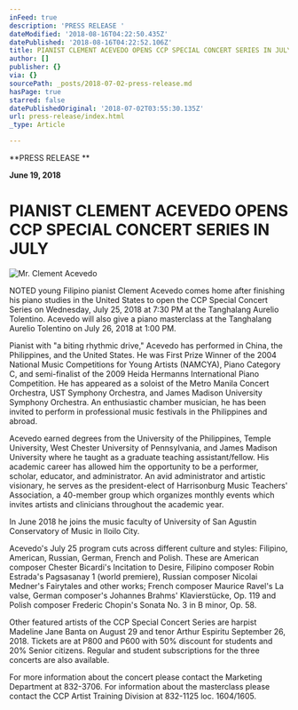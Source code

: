 ```yaml
---
inFeed: true
description: 'PRESS RELEASE '
dateModified: '2018-08-16T04:22:50.435Z'
datePublished: '2018-08-16T04:22:52.106Z'
title: PIANIST CLEMENT ACEVEDO OPENS CCP SPECIAL CONCERT SERIES IN JULY
author: []
publisher: {}
via: {}
sourcePath: _posts/2018-07-02-press-release.md
hasPage: true
starred: false
datePublishedOriginal: '2018-07-02T03:55:30.135Z'
url: press-release/index.html
_type: Article

---
```

**PRESS RELEASE **

**June 19, 2018**

# **PIANIST CLEMENT ACEVEDO OPENS CCP SPECIAL CONCERT SERIES IN JULY**
![Mr. Clement Acevedo](https://s3-us-west-2.amazonaws.com/the-grid-img/p/469256eb6e3b88fc1806430c9eb85f26455256f9.jpg)

NOTED young Filipino pianist Clement Acevedo comes home after finishing his piano studies in the United States to open the CCP Special Concert Series on Wednesday, July 25, 2018 at 7:30 PM at the Tanghalang Aurelio Tolentino. Acevedo will also give a piano masterclass at the Tanghalang Aurelio Tolentino on July 26, 2018 at 1:00 PM.

Pianist with "a biting rhythmic drive," Acevedo has performed in China, the Philippines, and the United States. He was First Prize Winner of the 2004 National Music Competitions for Young Artists (NAMCYA), Piano Category C, and semi-finalist of the 2009 Heida Hermanns International Piano Competition. He has appeared as a soloist of the Metro Manila Concert Orchestra, UST Symphony Orchestra, and James Madison University Symphony Orchestra. An enthusiastic chamber musician, he has been invited to perform in professional music festivals in the Philippines and abroad.

Acevedo earned degrees from the University of the Philippines, Temple University, West Chester University of Pennsylvania, and James Madison University where he taught as a graduate teaching assistant/fellow. His academic career has allowed him the opportunity to be a performer, scholar, educator, and administrator. An avid administrator and artistic visionary, he serves as the president-elect of Harrisonburg Music Teachers' Association, a 40-member group which organizes monthly events which invites artists and clinicians throughout the academic year.

In June 2018 he joins the music faculty of University of San Agustin Conservatory of Music in Iloilo City.

Acevedo's July 25 program cuts across different culture and styles: Filipino, American, Russian, German, French and Polish. These are American composer Chester Bicardi's Incitation to Desire, Filipino composer Robin Estrada's Pagsasanay 1 (world premiere), Russian composer Nicolai Medner's Fairytales and other works; French composer Maurice Ravel's La valse, German composer's Johannes Brahms' Klavierstücke, Op. 119 and Polish composer Frederic Chopin's Sonata No. 3 in B minor, Op. 58\.

Other featured artists of the CCP Special Concert Series are harpist Madeline Jane Banta on August 29 and tenor Arthur Espiritu September 26, 2018\. Tickets are at P800 and P600 with 50% discount for students and 20% Senior citizens. Regular and student subscriptions for the three concerts are also available.

For more information about the concert please contact the Marketing Department at 832-3706\. For information about the masterclass please contact the CCP Artist Training Division at 832-1125 loc. 1604/1605\.